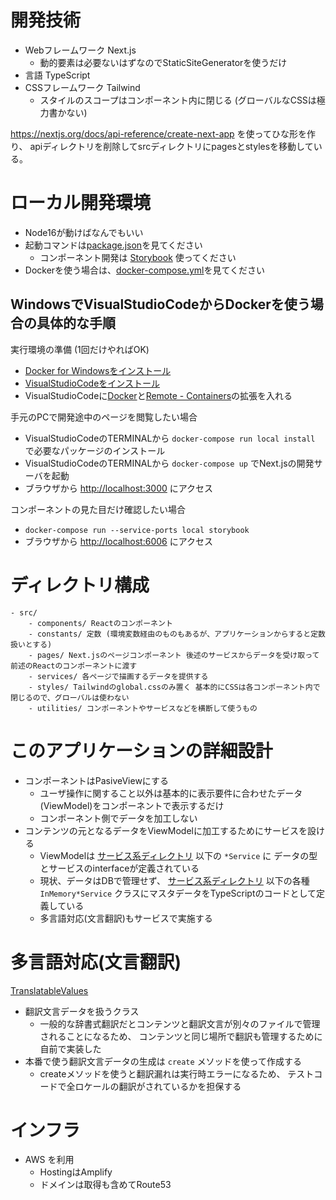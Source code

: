 # 開発技術

* Webフレームワーク Next.js
    * 動的要素は必要ないはずなのでStaticSiteGeneratorを使うだけ
* 言語 TypeScript
* CSSフレームワーク Tailwind
    * スタイルのスコープはコンポーネント内に閉じる (グローバルなCSSは極力書かない)

https://nextjs.org/docs/api-reference/create-next-app を使ってひな形を作り、
apiディレクトリを削除してsrcディレクトリにpagesとstylesを移動している。


# ローカル開発環境

* Node16が動けばなんでもいい
* 起動コマンドは[package.json](./package.json)を見てください
    * コンポーネント開発は [Storybook](https://storybook.js.org/) 使ってください
* Dockerを使う場合は、[docker-compose.yml](./docker-compose.yml)を見てください

## WindowsでVisualStudioCodeからDockerを使う場合の具体的な手順

実行環境の準備 (1回だけやればOK)

* [Docker for Windowsをインストール](https://docs.docker.jp/docker-for-windows/install.html)
* [VisualStudioCodeをインストール](https://code.visualstudio.com/)
* VisualStudioCodeに[Docker](https://marketplace.visualstudio.com/items?itemName=ms-azuretools.vscode-docker)と[Remote - Containers](https://marketplace.visualstudio.com)の拡張を入れる

手元のPCで開発途中のページを閲覧したい場合

* VisualStudioCodeのTERMINALから `docker-compose run local install` で必要なパッケージのインストール
* VisualStudioCodeのTERMINALから `docker-compose up` でNext.jsの開発サーバを起動
* ブラウザから [http://localhost:3000](http://localhost:3000) にアクセス

コンポーネントの見た目だけ確認したい場合

* `docker-compose run --service-ports local storybook`
* ブラウザから [http://localhost:6006](http://localhost:6006) にアクセス


# ディレクトリ構成

```
- src/
    - components/ Reactのコンポーネント
    - constants/ 定数 (環境変数経由のものもあるが、アプリケーションからすると定数扱いとする)
    - pages/ Next.jsのページコンポーネント 後述のサービスからデータを受け取って前述のReactのコンポーネントに渡す
    - services/ 各ページで描画するデータを提供する
    - styles/ Tailwindのglobal.cssのみ置く 基本的にCSSは各コンポーネント内で閉じるので、グローバルは使わない
    - utilities/ コンポーネントやサービスなどを横断して使うもの
```

# このアプリケーションの詳細設計

- コンポーネントはPasiveViewにする
    - ユーザ操作に関すること以外は基本的に表示要件に合わせたデータ(ViewModel)をコンポーネントで表示するだけ
    - コンポーネント側でデータを加工しない
- コンテンツの元となるデータをViewModelに加工するためにサービスを設ける
    - ViewModelは [サービス系ディレクトリ](./src/services/) 以下の `*Service` に データの型とサービスのinterfaceが定義されている
    - 現状、データはDBで管理せず、 [サービス系ディレクトリ](./src/services/) 以下の各種 `InMemory*Service` クラスにマスタデータをTypeScriptのコードとして定義している
    - 多言語対応(文言翻訳)もサービスで実施する

# 多言語対応(文言翻訳)

[TranslatableValues](./src/services/i18n/TranslatableValues.ts)

- 翻訳文言データを扱うクラス
    - 一般的な辞書式翻訳だとコンテンツと翻訳文言が別々のファイルで管理されることになるため、
      コンテンツと同じ場所で翻訳も管理するために自前で実装した
- 本番で使う翻訳文言データの生成は `create` メソッドを使って作成する
    - createメソッドを使うと翻訳漏れは実行時エラーになるため、
      テストコードで全ロケールの翻訳がされているかを担保する

# インフラ

- AWS を利用
    - HostingはAmplify
    - ドメインは取得も含めてRoute53